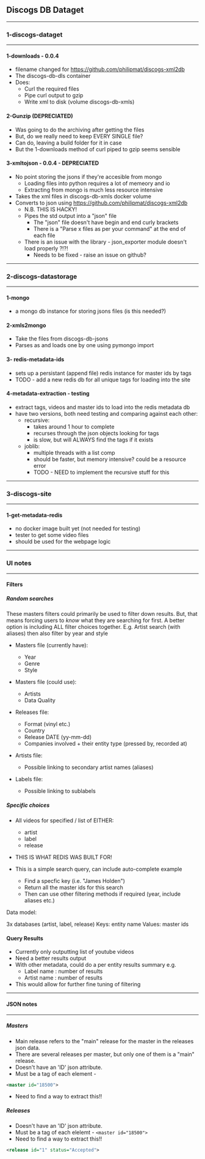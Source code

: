 ## Discogs DB Dataget
------------------------------------------------------------------------
### 1-discogs-dataget
------------------------------------------------------------------------

#### 1-downloads  - 0.0.4

- filename changed for https://github.com/philipmat/discogs-xml2db
- The discogs-db-dls container
- Does:
  - Curl the required files
  - Pipe curl output to gzip
  - Write xml to disk (volume discogs-db-xmls)

#### 2-Gunzip (DEPRECIATED)

- Was going to do the archiving after getting the files
- But, do we really need to keep EVERY SINGLE file?
- Can do, leaving a build folder for it in case
- But the 1-downloads method of curl piped to gzip seems sensible

#### 3-xmltojson - 0.0.4 - DEPRECIATED

- No point storing the jsons if they're accesible from mongo
  - Loading files into python requires a lot of memeory and io
  - Extracting from mongo is much less resource intensive
- Takes the xml files in discogs-db-xmls docker volume
- Converts to json using https://github.com/philipmat/discogs-xml2db
  - N.B. THIS IS HACKY!
  - Pipes the std output into a "json" file
    - The "json" file doesn't have begin and end curly brackets
    - There is a "Parse x files as per your command" at the end of each file
  - There is an issue with the library - json\_exporter module doesn't load properly ?!?!
    - Needs to be fixed - raise an issue on github?
  

------------------------------------------------------------------------
### 2-discogs-datastorage
------------------------------------------------------------------------

#### 1-mongo

- a mongo db instance for storing jsons files (is this needed?)

#### 2-xmls2mongo

- Take the files from discogs-db-jsons
- Parses as and loads one by one using pymongo import

#### 3- redis-metadata-ids

- sets up a persistant (append file) redis instance for master ids by tags
- TODO - add a new redis db for all unique tags for loading into the site

#### 4-metadata-extraction - testing

- extract tags, videos and master ids to load into the redis metadata db
- have two versions, both need testing and comparing against each other:
  - recursive:
    - takes around 1 hour to complete
    - recurses through the json objects looking for tags
    - is slow, but will ALWAYS find the tags if it exists
  - joblib:
    - multiple threads with a list comp
    - should be faster, but memory intensive? could be a resource error
    - TODO - NEED to implement the recursive stuff for this

------------------------------------------------------------------------
### 3-discogs-site
------------------------------------------------------------------------


#### 1-get-metadata-redis

- no docker image built yet (not needed for testing)
- tester to get some video files
- should be used for the webpage logic


------------------------------------------------------------------------
### UI notes
------------------------------------------------------------------------

#### Filters

##### Random searches

These masters filters could primarily be used to filter down results. But, that means forcing users to *know* what they are searching for first.
A better option is including ALL filter choices together.
E.g. Artist search (with aliases) then also filter by year and style

- Masters file (currently have):
  - Year
  - Genre
  - Style

- Masters file (could use):
  - Artists
  - Data Quality

- Releases file:
  - Format (vinyl etc.)
  - Country 
  - Release DATE (yy-mm-dd)
  - Companies involved + their entity type (pressed by, recorded at)

- Artists file:
  - Possible linking to secondary artist names (aliases)

- Labels file:
  - Possible linking to sublabels

##### Specific choices

- All videos for specified / list of EITHER:
  - artist
  - label
  - release
  
- THIS IS WHAT REDIS WAS BUILT FOR!
- This is a simple search query, can include auto-complete example
  - Find a specfic key (i.e. "James Holden")
  - Return all the master ids for this search
  - Then can use other filtering methods if required (year, include aliases etc.)
  
Data model:

3x databases (artist, label, release)
Keys: entity name
Values: master ids

#### Query Results

- Currently only outputting list of youtube videos
- Need a better results output
- With other metadata, could do a per entity results summary e.g.
  - Label name : number of results
  - Artist name : number of results
- This would allow for further fine tuning of filtering

------------------------------------------------------------------------
#### JSON notes
------------------------------------------------------------------------

##### Masters
- Main release refers to the "main" release for the master in the releases json data.
- There are several releases per master, but only one of them is a "main" release.
- Doesn't have an 'ID' json attribute.
- Must be a tag of each element - 
```xml
<master id="18500">
```
- Need to find a way to extract this!!

##### Releases
- Doesn't have an 'ID' json attribute.
- Must be a tag of each elelemt - ```<master id="18500">```
- Need to find a way to extract this!!
```xml
<release id="1" status="Accepted">
```